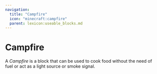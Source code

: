 ```yaml
---
navigation:
  title: "Campfire"
  icon: "minecraft:campfire"
  parent: lexicon:useable_blocks.md
---
```


# Campfire

<ItemImage id="minecraft:campfire" />

A *Campfire* is a block that can be used to cook food without the need of fuel or act as a light source or smoke signal.

##  



<Recipe id="minecraft:campfire" />

<Recipe id="minecraft:soul_campfire" />

